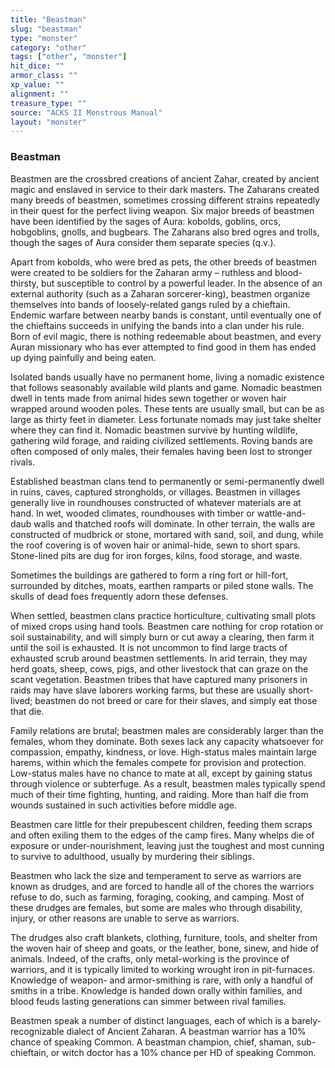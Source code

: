 ```yaml
---
title: "Beastman"
slug: "beastman"
type: "monster"
category: "other"
tags: ["other", "monster"]
hit_dice: ""
armor_class: ""
xp_value: ""
alignment: ""
treasure_type: ""
source: "ACKS II Monstrous Manual"
layout: "monster"
---
```


### Beastman

Beastmen are the crossbred creations of ancient Zahar, created by ancient magic and enslaved in
service to their dark masters. The Zaharans created many breeds of beastmen, sometimes crossing
different strains repeatedly in their quest for the perfect living weapon. Six major breeds of
beastmen have been identified by the sages of Aura: kobolds, goblins, orcs, hobgoblins, gnolls, and
bugbears. The Zaharans also bred ogres and trolls, though the sages of Aura consider them separate
species (q.v.).

Apart from kobolds, who were bred as pets, the other breeds of beastmen were created to be soldiers
for the Zaharan army – ruthless and blood-thirsty, but susceptible to control by a powerful leader.
In the absence of an external authority (such as a Zaharan sorcerer-king), beastmen organize
themselves into bands of loosely-related gangs ruled by a chieftain. Endemic warfare between nearby
bands is constant, until eventually one of the chieftains succeeds in unifying the bands into a clan
under his rule. Born of evil magic, there is nothing redeemable about beastmen, and every Auran
missionary who has ever attempted to find good in them has ended up dying painfully and being eaten.

Isolated bands usually have no permanent home, living a nomadic existence that follows seasonably
available wild plants and game. Nomadic beastmen dwell in tents made from animal hides sewn together
or woven hair wrapped around wooden poles. These tents are usually small, but can be as large as
thirty feet in diameter. Less fortunate nomads may just take shelter where they can find it. Nomadic
beastmen survive by hunting wildlife, gathering wild forage, and raiding civilized settlements.
Roving bands are often composed of only males, their females having been lost to stronger rivals.

Established beastman clans tend to permanently or semi-permanently dwell in ruins, caves, captured
strongholds, or villages. Beastmen in villages generally live in roundhouses constructed of whatever
materials are at hand. In wet, wooded climates, roundhouses with timber or wattle-and-daub walls and
thatched roofs will dominate. In other terrain, the walls are constructed of mudbrick or stone,
mortared with sand, soil, and dung, while the roof covering is of woven hair or animal-hide, sewn to
short spars. Stone-lined pits are dug for iron forges, kilns, food storage, and waste.

Sometimes the buildings are gathered to form a ring fort or hill-fort, surrounded by ditches,
moats, earthen ramparts or piled stone walls. The skulls of dead foes frequently adorn these
defenses.

When settled, beastmen clans practice horticulture, cultivating small plots of mixed crops using
hand tools. Beastmen care nothing for crop rotation or soil sustainability, and will simply burn or
cut away a clearing, then farm it until the soil is exhausted. It is not uncommon to find large
tracts of exhausted scrub around beastmen settlements. In arid terrain, they may herd goats, sheep,
cows, pigs, and other livestock that can graze on the scant vegetation. Beastmen tribes that have
captured many prisoners in raids may have slave laborers working farms, but these are usually
short-lived; beastmen do not breed or care for their slaves, and simply eat those that die.

Family relations are brutal; beastmen males are considerably larger than the females, whom they
dominate. Both sexes lack any capacity whatsoever for compassion, empathy, kindness, or love.
High-status males maintain large harems, within which the females compete for provision and
protection. Low-status males have no chance to mate at all, except by gaining status through
violence or subterfuge. As a result, beastmen males typically spend much of their time fighting,
hunting, and raiding. More than half die from wounds sustained in such activities before middle age.

Beastmen care little for their prepubescent children, feeding them scraps and often exiling them to
the edges of the camp fires. Many whelps die of exposure or under-nourishment, leaving just the
toughest and most cunning to survive to adulthood, usually by murdering their siblings.

Beastmen who lack the size and temperament to serve as warriors are known as drudges, and are
forced to handle all of the chores the warriors refuse to do, such as farming, foraging, cooking,
and camping. Most of these drudges are females, but some are males who through disability, injury,
or other reasons are unable to serve as warriors.

The drudges also craft blankets, clothing, furniture, tools, and shelter from the woven hair of
sheep and goats, or the leather, bone, sinew, and hide of animals. Indeed, of the crafts, only
metal-working is the province of warriors, and it is typically limited to working wrought iron in
pit-furnaces. Knowledge of weapon- and armor-smithing is rare, with only a handful of smiths in a
tribe. Knowledge is handed down orally within families, and blood feuds lasting generations can
simmer between rival families.

Beastmen speak a number of distinct languages, each of which is a barely-recognizable dialect of
Ancient Zaharan. A beastman warrior has a 10% chance of speaking Common. A beastman champion, chief,
shaman, sub-chieftain, or witch doctor has a 10% chance per HD of speaking Common.
